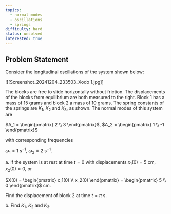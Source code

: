 ```yaml
---
topics:
  - normal modes
  - oscillations
  - springs
difficulty: hard
status: unsolved
interested: true
---
```


## Problem Statement
Consider the longitudinal oscillations of the system shown below:

![[Screenshot_20241204_233503_Xodo 1.jpg]]

The blocks are free to slide horizontally without friction. The displacements of the blocks from equilibrium are both measured to the right. Block 1 has a mass of 15 grams and block 2 a mass of 10 grams. The spring constants of the springs are $K_1$, $K_2$ and $K_3$, as shown. The normal modes of this system are

$A_1 = \begin{pmatrix} 2 \\ 3 \end{pmatrix}$, $A_2 = \begin{pmatrix} 1 \\ -1 \end{pmatrix}$

with corresponding frequencies

$\omega_1 = 1$ s$^{-1}$, $\omega_2 = 2$ s$^{-1}$.

a. If the system is at rest at time $t = 0$ with displacements $x_1(0) = 5$ cm, $x_2(0) = 0$, or

$X(0) = \begin{pmatrix} x_1(0) \\ x_2(0) \end{pmatrix} = \begin{pmatrix} 5 \\ 0 \end{pmatrix}$ cm.

Find the displacement of block 2 at time $t = \pi$ s.

b. Find $K_1$, $K_2$ and $K_3$.